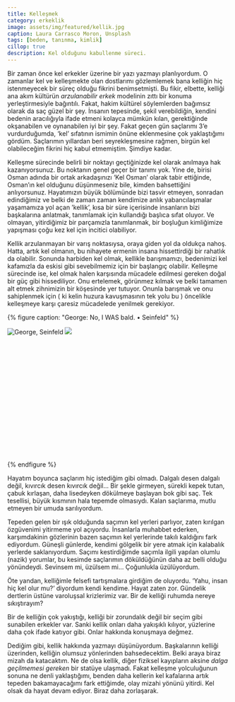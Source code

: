 ```yaml
---
title: Kelleşmek
category: erkeklik
image: assets/img/featured/kellik.jpg
caption: Laura Carrasco Moron, Unsplash
tags: [beden, tanınma, kimlik]
cillop: true
description: Kel olduğunu kabullenme süreci.
--- 
```


Bir zaman önce kel erkekler üzerine bir yazı yazmayı planlıyordum. O zamanlar kel ve kelleşmekte olan dostlarımı gözlemlemek bana kelliğin hiç istenmeyecek bir süreç olduğu fikrini benimsetmişti. Bu fikir, elbette, kelliği ana akım kültürün _arzulanabilir erkek_ modelinin zıttı bir konuma yerleştirmesiyle bağıntılı. Fakat, hakim kültürel söylemlerden bağımsız olarak da saç güzel bir şey. İnsanın tepesinde, şekil verebildiğin, kendini bedenin aracılığıyla ifade etmeni kolayca mümkün kılan, gerektiğinde okşanabilen ve oynanabilen iyi bir şey. Fakat geçen gün saçlarımı 3’e vurdurduğumda, ‘kel’ sıfatının ismimin önüne eklenmesine çok yaklaştığımı gördüm. Saçlarımın yıllardan beri seyrekleşmesine rağmen, birgün kel olabileceğim fikrini hiç kabul etmemiştim. Şimdiye kadar. 

Kelleşme sürecinde belirli bir noktayı geçtiğinizde kel olarak anılmaya hak kazanıyorsunuz. Bu noktanın genel geçer bir tanımı yok. Yine de, birisi Osman adında bir ortak arkadaşınızı ‘Kel Osman’ olarak tabir ettiğinde, Osman’ın kel olduğunu düşünmeseniz bile, kimden bahsettiğini anlıyorsunuz. Hayatımızın büyük bölümünde bizi tasvir etmeyen, sonradan edindiğimiz ve belki de zaman zaman kendimize anlık yabancılaşmalar yaşamamıza yol açan ’kellik’, kısa bir süre içerisinde insanların bizi başkalarına anlatmak, tanımlamak için kullandığı başlıca sıfat oluyor. Ve olmayan, yitirdiğimiz bir parçamızla tanımlanmak, bir boşluğun kimliğimize yapışması çoğu kez kel için incitici olabiliyor. 

Kellik arzulanmayan bir varış noktasıysa, oraya giden yol da oldukça nahoş. Hatta, artık kel olmanın, bu nihayete ermenin insana hissettirdiği bir rahatlık da olabilir. Sonunda harbiden kel olmak, kellikle barışmamızı, bedenimizi kel kafamızla da eskisi gibi sevebilmemiz için bir başlangıç olabilir. Kelleşme sürecinde ise, kel olmak halen karşısında mücadele edilmesi gereken doğal bir güç gibi hissediliyor. Onu ertelemek, görünmez kılmak ve belki tamamen alt etmek zihnimizin bir köşesinde yer tutuyor. Onunla barışmak ve onu sahiplenmek için ( ki kelin huzura kavuşmasının tek yolu bu ) öncelikle kelleşmeye karşı çaresiz mücadelede yenilmek gerekiyor. 

{% figure caption: "George: No, I WAS bald. • Seinfeld" %}
<div class="ratio-box" style="padding-bottom: 56.25%">
<img alt="George, Seinfeld" class="lazyload" data-src="/assets/img/others/kellik2.jpg">
<noscript>
<img src="/assets/img/others/kellik2.jpg">
</noscript>
</div>
{% endfigure %}

Hayatım boyunca saçlarım hiç istediğim gibi olmadı. Dalgalı desen dalgalı değil, kıvırcık desen kıvırcık değil... Bir şekle girmeyen, sürekli kepek tutan, çabuk kırlaşan, daha lisedeyken dökülmeye başlayan bok gibi saç. Tek tesellisi, büyük kısmının hala tepemde olmasıydı. Kalan saçlarıma, mutlu etmeyen bir umuda sarılıyordum. 

Tepeden gelen bir ışık olduğunda saçımın kel yerleri parlıyor, zaten kırılgan özgüvenimi yitirmeme yol açıyordu. İnsanlarla muhabbet ederken, karşımdakinin gözlerinin bazen saçımın kel yerlerinde takılı kaldığını fark ediyordum. Güneşli günlerde, kendimi gölgelik bir yere atmak için kalabalık yerlerde saklanıyordum. Saçımı kestirdiğimde saçımla ilgili yapılan olumlu (nazik) yorumlar, bu kesimde saçlarımın döküldüğünün daha az belli olduğu yönündeydi. Sevinsem mi, üzülsem mi... Çoğunlukla üzülüyordum. 

Öte yandan, kelliğimle felsefi tartışmalara girdiğim de oluyordu. ‘Yahu, insan hiç kel olur mu?’ diyordum kendi kendime. Hayat zaten zor. Gündelik dertlerin üstüne varoluşsal krizlerimiz var. Bir de kelliği ruhumda nereye sıkıştırayım?

Bir de kelliğin çok yakıştığı, kelliği bir zorundalık değil bir seçim gibi sunabilen erkekler var. Sanki kellik onları daha yakışıklı kılıyor, yüzlerine daha çok ifade katıyor gibi. Onlar hakkında konuşmaya değmez. 

Dediğim gibi, kellik hakkında yazmayı düşünüyordum. Başkalarının kelliği üzerinden, kelliğin olumsuz yönlerinden bahsedecektim. Belki araya biraz mizah da katacaktım. Ne de olsa kellik, diğer fiziksel kayıpların aksine _dalga geçilmemesi gereken_ bir statüye ulaşmadı. Fakat kelleşme yolculuğunun sonuna ne denli yaklaştığımı, benden daha kellerin kel kafalarına artık tepeden bakamayacağımı fark ettiğimde, olay mizahi yönünü yitirdi. Kel olsak da hayat devam ediyor. Biraz daha zorlaşarak. 













